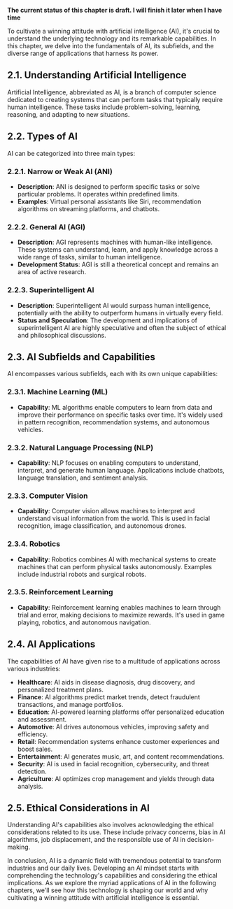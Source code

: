 **The current status of this chapter is draft. I will finish it later when I have time**

To cultivate a winning attitude with artificial intelligence (AI), it's crucial to understand the underlying technology and its remarkable capabilities. In this chapter, we delve into the fundamentals of AI, its subfields, and the diverse range of applications that harness its power.

2.1. **Understanding Artificial Intelligence**
----------------------------------------------

Artificial Intelligence, abbreviated as AI, is a branch of computer science dedicated to creating systems that can perform tasks that typically require human intelligence. These tasks include problem-solving, learning, reasoning, and adapting to new situations.

2.2. **Types of AI**
--------------------

AI can be categorized into three main types:

### 2.2.1. **Narrow or Weak AI (ANI)**

* **Description**: ANI is designed to perform specific tasks or solve particular problems. It operates within predefined limits.
* **Examples**: Virtual personal assistants like Siri, recommendation algorithms on streaming platforms, and chatbots.

### 2.2.2. **General AI (AGI)**

* **Description**: AGI represents machines with human-like intelligence. These systems can understand, learn, and apply knowledge across a wide range of tasks, similar to human intelligence.
* **Development Status**: AGI is still a theoretical concept and remains an area of active research.

### 2.2.3. **Superintelligent AI**

* **Description**: Superintelligent AI would surpass human intelligence, potentially with the ability to outperform humans in virtually every field.
* **Status and Speculation**: The development and implications of superintelligent AI are highly speculative and often the subject of ethical and philosophical discussions.

2.3. **AI Subfields and Capabilities**
--------------------------------------

AI encompasses various subfields, each with its own unique capabilities:

### 2.3.1. **Machine Learning (ML)**

* **Capability**: ML algorithms enable computers to learn from data and improve their performance on specific tasks over time. It's widely used in pattern recognition, recommendation systems, and autonomous vehicles.

### 2.3.2. **Natural Language Processing (NLP)**

* **Capability**: NLP focuses on enabling computers to understand, interpret, and generate human language. Applications include chatbots, language translation, and sentiment analysis.

### 2.3.3. **Computer Vision**

* **Capability**: Computer vision allows machines to interpret and understand visual information from the world. This is used in facial recognition, image classification, and autonomous drones.

### 2.3.4. **Robotics**

* **Capability**: Robotics combines AI with mechanical systems to create machines that can perform physical tasks autonomously. Examples include industrial robots and surgical robots.

### 2.3.5. **Reinforcement Learning**

* **Capability**: Reinforcement learning enables machines to learn through trial and error, making decisions to maximize rewards. It's used in game playing, robotics, and autonomous navigation.

2.4. **AI Applications**
------------------------

The capabilities of AI have given rise to a multitude of applications across various industries:

* **Healthcare**: AI aids in disease diagnosis, drug discovery, and personalized treatment plans.
* **Finance**: AI algorithms predict market trends, detect fraudulent transactions, and manage portfolios.
* **Education**: AI-powered learning platforms offer personalized education and assessment.
* **Automotive**: AI drives autonomous vehicles, improving safety and efficiency.
* **Retail**: Recommendation systems enhance customer experiences and boost sales.
* **Entertainment**: AI generates music, art, and content recommendations.
* **Security**: AI is used in facial recognition, cybersecurity, and threat detection.
* **Agriculture**: AI optimizes crop management and yields through data analysis.

2.5. **Ethical Considerations in AI**
-------------------------------------

Understanding AI's capabilities also involves acknowledging the ethical considerations related to its use. These include privacy concerns, bias in AI algorithms, job displacement, and the responsible use of AI in decision-making.

In conclusion, AI is a dynamic field with tremendous potential to transform industries and our daily lives. Developing an AI mindset starts with comprehending the technology's capabilities and considering the ethical implications. As we explore the myriad applications of AI in the following chapters, we'll see how this technology is shaping our world and why cultivating a winning attitude with artificial intelligence is essential.
